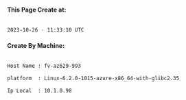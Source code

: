 
   
#### This Page Create at:

```bash

2023-10-26 - 11:33:10 UTC

```

#### Create By Machine:

```bash

Host Name : fv-az629-993

platform  : Linux-6.2.0-1015-azure-x86_64-with-glibc2.35

Ip Local  : 10.1.0.98

```

